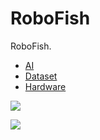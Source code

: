 # RoboFish

RoboFish.

* [AI](/AI/README.md)
* [Dataset](/Dataset/README.md)
* [Hardware](/Hardware/README.md)

![](/Hardware/robofish.png)

![](/Docs/wiring_diagram001.png)